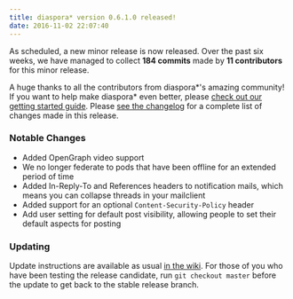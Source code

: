 ```yaml
---
title: diaspora* version 0.6.1.0 released!
date: 2016-11-02 22:07:40
---
```


As scheduled, a new minor release is now released. Over the past six weeks, we have managed to collect **184 commits** made by **11 contributors** for this minor release.

A huge thanks to all the contributors from diaspora\*'s amazing community! If you want to help make diaspora* even better, please [check out our getting started guide](https://wiki.diasporafoundation.org/Getting_started_with_contributing). Please [see the changelog](https://github.com/diaspora/diaspora/releases/tag/v0.6.1.0) for a complete list of changes made in this release.

### Notable Changes

* Added OpenGraph video support
* We no longer federate to pods that have been offline for an extended period of time
* Added In-Reply-To and References headers to notification mails, which means you can collapse threads in your mailclient
* Added support for an optional `Content-Security-Policy` header
* Add user setting for default post visibility, allowing people to set their default aspects for posting

### Updating

Update instructions are available as usual [in the wiki](https://wiki.diasporafoundation.org/Updating). For those of you who have been testing the release candidate, run `git checkout master` before the update to get back to the stable release branch.
